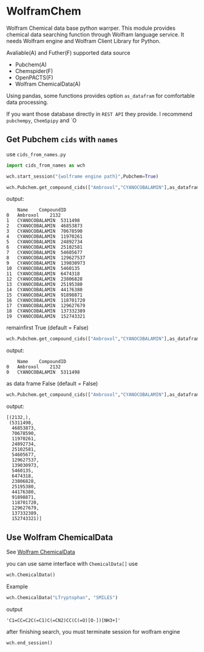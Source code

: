 # WolframChem
 Wolfram Chemical data base python warrper. This module provides chemical data searching function through Wolfram language service. It needs Wolfram engine and Wolfram Client Library for Python. 

 Avaliable(A) and Futher(F) supported data source

 * Pubchem(A)
 * Chemspider(F)
 * OpenPACTS(F)
 * Wolfram ChemicalData(A)

Using pandas, some functions provides option `as_datafram` for comfortable data processing. 

If you want those database directly in `REST API` they provide. I recommend `pubchempy`, `ChemSpipy` and `O

## Get Pubchem `cids` with `names`

use `cids_from_names.py`

```python
import cids_from_names as wch

wch.start_session("{wolframe engine path}",Pubchem=True)
```

```python
wch.Pubchem.get_compound_cids(["Ambroxol","CYANOCOBALAMIN"],as_dataframe=True,remainfirst=False)
```
output:

```
	Name	CompoundID
0	Ambroxol	2132
1	CYANOCOBALAMIN	5311498
2	CYANOCOBALAMIN	46853873
3	CYANOCOBALAMIN	70678590
4	CYANOCOBALAMIN	11970261
5	CYANOCOBALAMIN	24892734
6	CYANOCOBALAMIN	25102581
7	CYANOCOBALAMIN	54605677
8	CYANOCOBALAMIN	129627537
9	CYANOCOBALAMIN	139030973
10	CYANOCOBALAMIN	5460135
11	CYANOCOBALAMIN	6474318
12	CYANOCOBALAMIN	23806828
13	CYANOCOBALAMIN	25195380
14	CYANOCOBALAMIN	44176380
15	CYANOCOBALAMIN	91898871
16	CYANOCOBALAMIN	118701720
17	CYANOCOBALAMIN	129627679
18	CYANOCOBALAMIN	137332389
19	CYANOCOBALAMIN	152743321
```
remainfirst True (default = False)

```python
wch.Pubchem.get_compound_cids(["Ambroxol","CYANOCOBALAMIN"],as_dataframe=True,remainfirst=True)
```
output:

```
	Name	CompoundID
0	Ambroxol	2132
0	CYANOCOBALAMIN	5311498
```

as data frame False (default = False)

```python
wch.Pubchem.get_compound_cids(["Ambroxol","CYANOCOBALAMIN"],as_dataframe=False,remainfirst=False)
```
output:

```
[(2132,),
 (5311498,
  46853873,
  70678590,
  11970261,
  24892734,
  25102581,
  54605677,
  129627537,
  139030973,
  5460135,
  6474318,
  23806828,
  25195380,
  44176380,
  91898871,
  118701720,
  129627679,
  137332389,
  152743321)]
```

## Use Wolfram ChemicalData

See [Wolfram ChemicalData](https://reference.wolfram.com/language/ref/ChemicalData.html)

you can use same interface with `ChemicalData[]` use 
```python
wch.ChemicalData()
```
Example

```python
wch.ChemicalData("LTryptophan", "SMILES")
```
output
```
'C1=CC=C2C(=C1)C(=CN2)CC(C(=O)[O-])[NH3+]'
```
after finishing search, you must terminate session for wolfram engine

```python
wch.end_session()
```